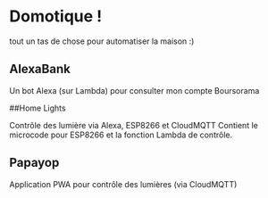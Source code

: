 # Domotique !

tout un tas de chose pour automatiser la maison :)

## AlexaBank

Un bot Alexa (sur Lambda) pour consulter mon compte Boursorama

##Home Lights

Contrôle des lumière via Alexa, ESP8266 et CloudMQTT
Contient le microcode pour ESP8266 et la fonction Lambda de contrôle.

## Papayop

Application PWA pour contrôle des lumières (via CloudMQTT)